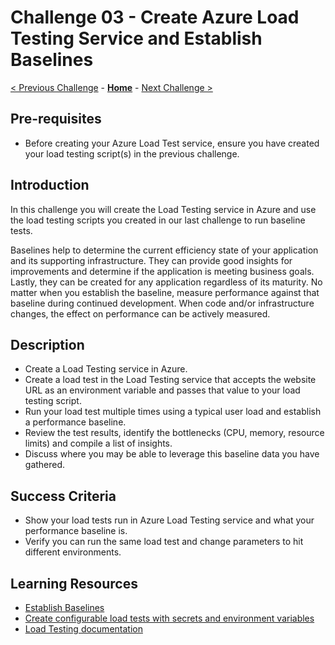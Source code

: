 # Challenge 03 - Create Azure Load Testing Service and Establish Baselines

[< Previous Challenge](./Challenge-02.md) - **[Home](../README.md)** - [Next Challenge >](./Challenge-04.md)

## Pre-requisites

- Before creating your Azure Load Test service, ensure you have created your load testing script(s) in the previous challenge.
## Introduction

In this challenge you will create the Load Testing service in Azure and use the load testing scripts you created in our last challenge to run baseline tests.

Baselines help to determine the current efficiency state of your application and its supporting infrastructure. They can provide good insights for improvements and determine if the application is meeting business goals. Lastly, they can be created for any application regardless of its maturity. No matter when you establish the baseline, measure performance against that baseline during continued development. When code and/or infrastructure changes, the effect on performance can be actively measured.

## Description

- Create a Load Testing service in Azure.
- Create a load test in the Load Testing service that accepts the website URL as an environment variable and passes that value to your load testing script.
- Run your load test multiple times using a typical user load and establish a performance baseline.
- Review the test results, identify the bottlenecks (CPU, memory, resource limits) and compile a list of insights.
- Discuss where you may be able to leverage this baseline data you have gathered.

## Success Criteria

- Show your load tests run in Azure Load Testing service and what your performance baseline is.
- Verify you can run the same load test and change parameters to hit different environments.

## Learning Resources

- [Establish Baselines](https://docs.microsoft.com/en-us/azure/architecture/framework/scalability/performance-test#establish-baselines)
- [Create configurable load tests with secrets and environment variables](https://docs.microsoft.com/en-us/azure/load-testing/how-to-parameterize-load-tests)
- [Load Testing documentation](https://docs.microsoft.com/en-us/azure/load-testing/)

